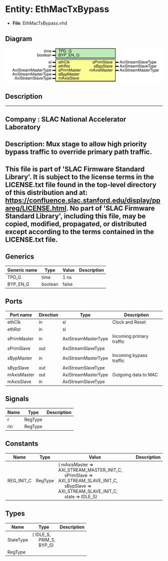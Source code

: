 # Entity: EthMacTxBypass

- **File**: EthMacTxBypass.vhd
## Diagram

![Diagram](EthMacTxBypass.svg "Diagram")
## Description

-----------------------------------------------------------------------------
 Company    : SLAC National Accelerator Laboratory
-----------------------------------------------------------------------------
 Description:
 Mux stage to allow high priority bypass traffic to override primary path
 traffic.
-----------------------------------------------------------------------------
 This file is part of 'SLAC Firmware Standard Library'.
 It is subject to the license terms in the LICENSE.txt file found in the
 top-level directory of this distribution and at:
    https://confluence.slac.stanford.edu/display/ppareg/LICENSE.html.
 No part of 'SLAC Firmware Standard Library', including this file,
 may be copied, modified, propagated, or distributed except according to
 the terms contained in the LICENSE.txt file.
-----------------------------------------------------------------------------
## Generics

| Generic name | Type    | Value | Description |
| ------------ | ------- | ----- | ----------- |
| TPD_G        | time    | 1 ns  |             |
| BYP_EN_G     | boolean | false |             |
## Ports

| Port name   | Direction | Type                | Description              |
| ----------- | --------- | ------------------- | ------------------------ |
| ethClk      | in        | sl                  | Clock and Reset          |
| ethRst      | in        | sl                  |                          |
| sPrimMaster | in        | AxiStreamMasterType | Incoming primary traffic |
| sPrimSlave  | out       | AxiStreamSlaveType  |                          |
| sBypMaster  | in        | AxiStreamMasterType | Incoming bypass traffic  |
| sBypSlave   | out       | AxiStreamSlaveType  |                          |
| mAxisMaster | out       | AxiStreamMasterType | Outgoing data to MAC     |
| mAxisSlave  | in        | AxiStreamSlaveType  |                          |
## Signals

| Name | Type    | Description |
| ---- | ------- | ----------- |
| r    | RegType |             |
| rin  | RegType |             |
## Constants

| Name       | Type    | Value                                                                                                                                                                                                                                                                                  | Description |
| ---------- | ------- | -------------------------------------------------------------------------------------------------------------------------------------------------------------------------------------------------------------------------------------------------------------------------------------- | ----------- |
| REG_INIT_C | RegType |  (       mAxisMaster => AXI_STREAM_MASTER_INIT_C,<br><span style="padding-left:20px">       sPrimSlave  => AXI_STREAM_SLAVE_INIT_C,<br><span style="padding-left:20px">       sBypSlave   => AXI_STREAM_SLAVE_INIT_C,<br><span style="padding-left:20px">       state       => IDLE_S) |             |
## Types

| Name      | Type                                                                                              | Description |
| --------- | ------------------------------------------------------------------------------------------------- | ----------- |
| StateType | ( IDLE_S,<br><span style="padding-left:20px"> PRIM_S,<br><span style="padding-left:20px"> BYP_S)  |             |
| RegType   |                                                                                                   |             |
